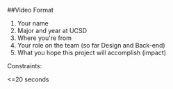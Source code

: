 ##Video Format

1) Your name
2) Major and year at UCSD
3) Where you're from
4) Your role on the team (so far Design and Back-end)
5) What you hope this project will accomplish (impact)



Constraints: 

<=20 seconds

